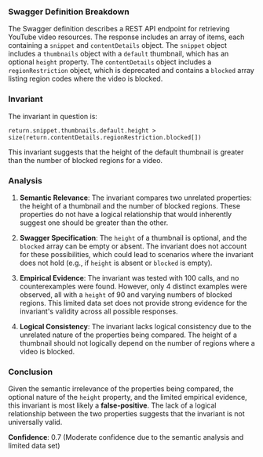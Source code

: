 ### Swagger Definition Breakdown
The Swagger definition describes a REST API endpoint for retrieving YouTube video resources. The response includes an array of items, each containing a `snippet` and `contentDetails` object. The `snippet` object includes a `thumbnails` object with a `default` thumbnail, which has an optional `height` property. The `contentDetails` object includes a `regionRestriction` object, which is deprecated and contains a `blocked` array listing region codes where the video is blocked.

### Invariant
The invariant in question is:

`return.snippet.thumbnails.default.height > size(return.contentDetails.regionRestriction.blocked[])`

This invariant suggests that the height of the default thumbnail is greater than the number of blocked regions for a video.

### Analysis
1. **Semantic Relevance**: The invariant compares two unrelated properties: the height of a thumbnail and the number of blocked regions. These properties do not have a logical relationship that would inherently suggest one should be greater than the other.

2. **Swagger Specification**: The `height` of a thumbnail is optional, and the `blocked` array can be empty or absent. The invariant does not account for these possibilities, which could lead to scenarios where the invariant does not hold (e.g., if `height` is absent or `blocked` is empty).

3. **Empirical Evidence**: The invariant was tested with 100 calls, and no counterexamples were found. However, only 4 distinct examples were observed, all with a `height` of 90 and varying numbers of blocked regions. This limited data set does not provide strong evidence for the invariant's validity across all possible responses.

4. **Logical Consistency**: The invariant lacks logical consistency due to the unrelated nature of the properties being compared. The height of a thumbnail should not logically depend on the number of regions where a video is blocked.

### Conclusion
Given the semantic irrelevance of the properties being compared, the optional nature of the `height` property, and the limited empirical evidence, this invariant is most likely a **false-positive**. The lack of a logical relationship between the two properties suggests that the invariant is not universally valid.

**Confidence**: 0.7 (Moderate confidence due to the semantic analysis and limited data set)
